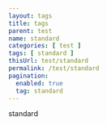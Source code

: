 ```yaml
---
layout: tags
title: tags
parent: test
name: standard
categories: [ test ]
tags: [ standard ]
thisUrl: test/standard
permalink: /test/standard
pagination:
  enabled: true
  tag: standard
---
```

standard
<!-- title : parent -->
